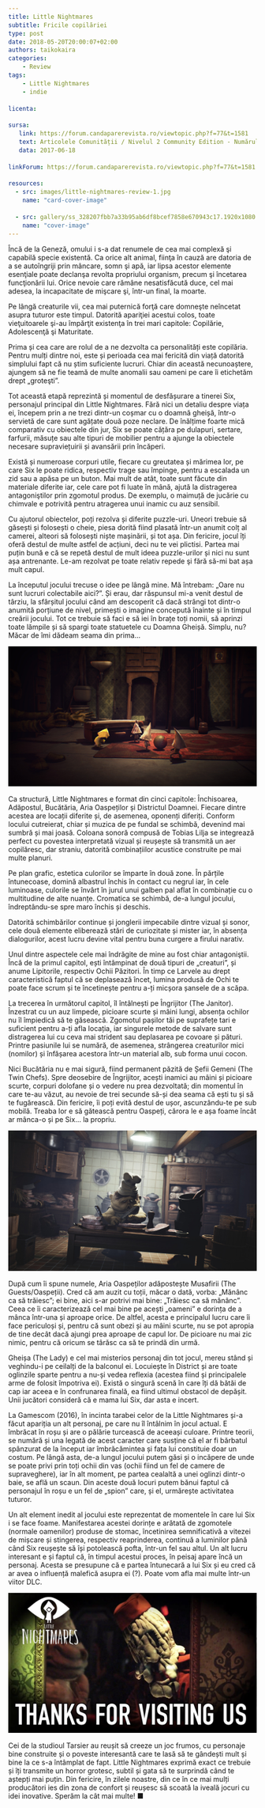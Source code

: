 ```yaml
---
title: Little Nightmares
subtitle: Fricile copilăriei
type: post
date: 2018-05-20T20:00:07+02:00
authors: taikokaira
categories:
    - Review
tags:
    - Little Nightmares
    - indie

licenta: 

sursa:
   link: https://forum.candaparerevista.ro/viewtopic.php?f=77&t=1581
   text: Articolele Comunității / Nivelul 2 Community Edition - Numărul 2
   data: 2017-06-18
 
linkForum: https://forum.candaparerevista.ro/viewtopic.php?f=77&t=1581

resources:
  - src: images/little-nightmares-review-1.jpg
    name: "card-cover-image"

  - src: gallery/ss_328207fbb7a33b95ab6df8bcef7858e670943c17.1920x1080.jpg
    name: "cover-image"
---
```

Încă de la Geneză, omului i s-a dat renumele de cea mai complexă şi capabilă specie existentă. Ca orice alt animal, fiinţa în cauză are datoria de a se autoîngriji prin mâncare, somn şi apă, iar lipsa acestor elemente esenţiale poate declanşa revolta propriului organism, precum şi încetarea funcţionării lui. Orice nevoie care rămâne nesatisfăcută duce, cel mai adesea, la incapacitate de mişcare şi, într-un final, la moarte.

Pe lângă creaturile vii, cea mai puternică forţă care domneşte neîncetat asupra tuturor este timpul. Datorită apariţiei acestui colos, toate vieţuitoarele şi-au împărţit existenţa în trei mari capitole: Copilărie, Adolescenţă şi Maturitate.

Prima și cea care are rolul de a ne dezvolta ca personalități este copilăria. Pentru mulți dintre noi, este și perioada cea mai fericită din viață datorită simplului fapt că nu știm suficiente lucruri. Chiar din această necunoaștere, ajungem să ne fie teamă de multe anomalii sau oameni pe care îi etichetăm drept „groteşti”.

Tot această etapă reprezintă și momentul de desfășurare a tinerei Six, personajul principal din Little Nightmares. Fără nici un detaliu despre viața ei, începem prin a ne trezi dintr-un coșmar cu o doamnă gheișă, într-o servietă de care sunt agățate două poze neclare. De înălțime foarte mică comparativ cu obiectele din jur, Six se poate cățăra pe dulapuri, sertare, farfurii, măsuțe sau alte tipuri de mobilier pentru a ajunge la obiectele necesare supraviețuirii și avansării prin încăperi.

Există și numeroase corpuri utile, fiecare cu greutatea și mărimea lor, pe care Six le poate ridica, respectiv trage sau împinge, pentru a escalada un zid sau a apăsa pe un buton. Mai mult de atât, toate sunt făcute din materiale diferite iar, cele care pot fi luate în mână, ajută la distragerea antagoniştilor prin zgomotul produs. De exemplu, o maimuță de jucărie cu chimvale e potrivită pentru atragerea unui inamic cu auz sensibil.

Cu ajutorul obiectelor, poți rezolva și diferite puzzle-uri. Uneori trebuie să găsești și folosești o cheie, piesa dorită fiind plasată într-un anumit colț al camerei, alteori să folosești niște mașinării, și tot așa. Din fericire, jocul îți oferă destul de multe astfel de acțiuni, deci nu te vei plictisi. Partea mai puțin bună e că se repetă destul de mult ideea puzzle-urilor și nici nu sunt așa antrenante. Le-am rezolvat pe toate relativ repede şi fără să-mi bat așa mult capul.

La începutul jocului trecuse o idee pe lângă mine. Mă întrebam: „Oare nu sunt lucruri colectabile aici?”. Și erau, dar răspunsul mi-a venit destul de târziu, la sfârșitul jocului când am descoperit că dacă strângi tot dintr-o anumită porțiune de nivel, primești o imagine concepută înainte și în timpul creării jocului. Tot ce trebuie să faci e să iei în brațe toți nomii, să aprinzi toate lămpile și să spargi toate statuetele cu Doamna Gheișă. Simplu, nu? Măcar de îmi dădeam seama din prima...

![](gallery/ss_e1c5d77c5eb75ef6a377d4e1e24cfe1dedf9c6c2.1920x1080.jpg)

Ca structură, Little Nightmares e format din cinci capitole: Închisoarea, Adăpostul, Bucătăria, Aria Oaspeților și Districtul Doamnei. Fiecare dintre acestea are locații diferite și, de asemenea, oponenți diferiți. Conform locului cutreierat, chiar și muzica de pe fundal se schimbă, devenind mai sumbră și mai joasă. Coloana sonoră compusă de Tobias Lilja se integrează perfect cu povestea interpretată vizual și reușește să transmită un aer copilăresc, dar straniu, datorită combinațiilor acustice construite pe mai multe planuri.

Pe plan grafic, estetica culorilor se împarte în două zone. În părțile întunecoase, domină albastrul închis în contact cu negrul iar, în cele luminoase, culorile se învârt în jurul unui galben pal aflat în combinație cu o multitudine de alte nuanțe. Cromatica se schimbă, de-a lungul jocului, îndreptându-se spre maro închis și deschis.

Datorită schimbărilor continue și jonglerii impecabile dintre vizual și sonor, cele două elemente eliberează stări de curiozitate și mister iar, în absența dialogurilor, acest lucru devine vital pentru buna curgere a firului narativ.

Unul dintre aspectele cele mai îndrăgite de mine au fost chiar antagoniştii. Încă de la primul capitol, ești întâmpinat de două tipuri de „creaturi”, și anume Lipitorile, respectiv Ochii Păzitori. În timp ce Larvele au drept caracteristică faptul că se deplasează încet, lumina produsă de Ochi te poate face scrum și te încetinește pentru a-ți micșora șansele de a scăpa.

La trecerea în următorul capitol, îl întâlnești pe Îngrijitor (The Janitor). Înzestrat cu un auz limpede, picioare scurte și mâini lungi, absența ochilor nu îl împiedică să te găsească. Zgomotul pașilor tăi pe suprafețe tari e suficient pentru a-ți afla locația, iar singurele metode de salvare sunt distragerea lui cu ceva mai strident sau deplasarea pe covoare și pături. Printre pasiunile lui se numără, de asemenea, strângerea creaturilor mici (nomilor) și înfășarea acestora într-un material alb, sub forma unui cocon.

Nici Bucătăria nu e mai sigură, fiind permanent păzită de Șefii Gemeni (The Twin Chefs). Spre deosebire de Îngrijitor, acești inamici au mâini și picioare scurte, corpuri dolofane și o vedere nu prea dezvoltată; din momentul în care te-au văzut, au nevoie de trei secunde să-și dea seama că ești tu și să te fugărească. Din fericire, îi poți evită destul de ușor, ascunzându-te pe sub mobilă. Treaba lor e să gătească pentru Oaspeți, cărora le e așa foame încât ar mânca-o și pe Six... la propriu.

![](gallery/ss_fee20665b36ffa488caeef68c8b98962bbe829ae.1920x1080.jpg)

După cum îi spune numele, Aria Oaspeților adăpostește Musafirii (The Guests/Oaspeții). Cred că am auzit cu toții, măcar o dată, vorba: „Mănânc ca să trăiesc”; ei bine, aici s-ar potrivi mai bine: „Trăiesc ca să mănânc”. Ceea ce îi caracterizează cel mai bine pe acești „oameni” e dorința de a mânca într-una și aproape orice. De altfel, acesta e principalul lucru care îi face periculoși și, pentru că sunt obezi și au mâini scurte, nu se pot apropia de tine decât dacă ajungi prea aproape de capul lor. De picioare nu mai zic nimic, pentru că oricum se târăsc ca să te prindă din urmă.

Gheișa (The Lady) e cel mai misterios personaj din tot jocul, mereu stând și veghindu-i pe ceilalți de la balconul ei. Locuiește în District și are toate oglinzile sparte pentru a nu-și vedea reflexia (acestea fiind și principalele arme de folosit împotriva ei). Există o singură scenă în care îți dă bătăi de cap iar aceea e în confrunarea finală, ea fiind ultimul obstacol de depășit. Unii jucători consideră că e mama lui Six, dar asta e incert.

La Gamescom (2016), în incinta tarabei celor de la Little Nightmares și-a făcut apariția un alt personaj, pe care nu îl întâlnim în jocul actual. E îmbrăcat în roșu și are o pălărie turcească de aceeași culoare. Printre teorii, se numără și una legată de acest caracter care susține că el ar fi bărbatul spânzurat de la început iar îmbrăcămintea și fața lui constituie doar un costum. Pe lângă asta, de-a lungul jocului putem găsi și o incăpere de unde se poate privi prin toți ochii din vas (ochii fiind un fel de camere de supraveghere), iar în alt moment, pe partea cealaltă a unei oglinzi dintr-o baie, se află un scaun. Din aceste două locuri putem bănui faptul că personajul în roșu e un fel de „spion” care, și el, urmărește activitatea tuturor.

Un alt element inedit al jocului este reprezentat de momentele în care lui Six i se face foame. Manifestarea acestei dorințe e arătată de zgomotele (normale oamenilor) produse de stomac, încetinirea semnificativă a vitezei de mișcare și stingerea, respectiv reaprinderea, continuă a luminilor până când Six reușește să își potolească pofta, într-un fel sau altul. Un alt lucru interesant e și faptul că, în timpul acestui proces, în peisaj apare încă un personaj. Acesta se presupune că e partea întunecară a lui Six și eu cred că ar avea o influență malefică asupra ei (?). Poate vom afla mai multe într-un viitor DLC.

![](images/little-nightmares-review-2.jpg)

Cei de la studioul Tarsier au reușit să creeze un joc frumos, cu personaje bine construite și o poveste interesantă care te lasă să te gândești mult și bine la ce s-a întâmplat de fapt. Little Nightmares exprimă exact ce trebuie și îți transmite un horror grotesc, subtil și gata să te surprindă când te aștepți mai puțin. Din fericire, în zilele noastre, din ce în ce mai mulți producători ies din zona de confort și reușesc să scoată la iveală jocuri cu idei inovative. Sperăm la cât mai multe! ■
